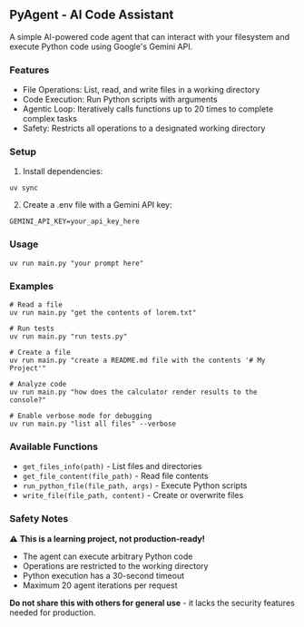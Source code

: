 ## PyAgent - AI Code Assistant

A simple AI-powered code agent that can interact with your filesystem and execute Python code using Google's Gemini API.

### Features

- File Operations: List, read, and write files in a working directory
- Code Execution: Run Python scripts with arguments
- Agentic Loop: Iteratively calls functions up to 20 times to complete complex tasks
- Safety: Restricts all operations to a designated working directory

### Setup

1. Install dependencies:

```
uv sync
```

2. Create a .env file with a Gemini API key:

```
GEMINI_API_KEY=your_api_key_here
```

### Usage

```
uv run main.py "your prompt here"
```

### Examples

```
# Read a file
uv run main.py "get the contents of lorem.txt"

# Run tests
uv run main.py "run tests.py"

# Create a file
uv run main.py "create a README.md file with the contents '# My Project'"

# Analyze code
uv run main.py "how does the calculator render results to the console?"

# Enable verbose mode for debugging
uv run main.py "list all files" --verbose
```

### Available Functions

- `get_files_info(path)` - List files and directories
- `get_file_content(file_path)` - Read file contents
- `run_python_file(file_path, args)` - Execute Python scripts
- `write_file(file_path, content)` - Create or overwrite files

### Safety Notes

⚠️ **This is a learning project, not production-ready!**

- The agent can execute arbitrary Python code
- Operations are restricted to the working directory
- Python execution has a 30-second timeout
- Maximum 20 agent iterations per request

**Do not share this with others for general use** - it lacks the security features needed for production.
